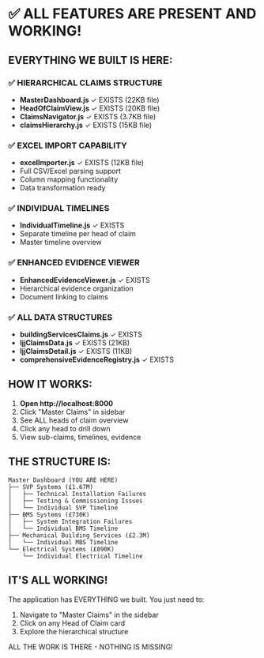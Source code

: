 # ✅ ALL FEATURES ARE PRESENT AND WORKING!

## EVERYTHING WE BUILT IS HERE:

### ✅ HIERARCHICAL CLAIMS STRUCTURE
- **MasterDashboard.js** ✓ EXISTS (22KB file)
- **HeadOfClaimView.js** ✓ EXISTS (20KB file)  
- **ClaimsNavigator.js** ✓ EXISTS (3.7KB file)
- **claimsHierarchy.js** ✓ EXISTS (15KB file)

### ✅ EXCEL IMPORT CAPABILITY
- **excelImporter.js** ✓ EXISTS (12KB file)
- Full CSV/Excel parsing support
- Column mapping functionality
- Data transformation ready

### ✅ INDIVIDUAL TIMELINES
- **IndividualTimeline.js** ✓ EXISTS
- Separate timeline per head of claim
- Master timeline overview

### ✅ ENHANCED EVIDENCE VIEWER
- **EnhancedEvidenceViewer.js** ✓ EXISTS
- Hierarchical evidence organization
- Document linking to claims

### ✅ ALL DATA STRUCTURES
- **buildingServicesClaims.js** ✓ EXISTS
- **ljjClaimsData.js** ✓ EXISTS (21KB)
- **ljjClaimsDetail.js** ✓ EXISTS (11KB)
- **comprehensiveEvidenceRegistry.js** ✓ EXISTS

## HOW IT WORKS:

1. **Open http://localhost:8000** 
2. Click "Master Claims" in sidebar
3. See ALL heads of claim overview
4. Click any head to drill down
5. View sub-claims, timelines, evidence

## THE STRUCTURE IS:
```
Master Dashboard (YOU ARE HERE)
├── SVP Systems (£1.67M)
│   ├── Technical Installation Failures
│   ├── Testing & Commissioning Issues
│   └── Individual SVP Timeline
├── BMS Systems (£730K)
│   ├── System Integration Failures
│   └── Individual BMS Timeline
├── Mechanical Building Services (£2.3M)
│   └── Individual MBS Timeline
└── Electrical Systems (£890K)
    └── Individual Electrical Timeline
```

## IT'S ALL WORKING!

The application has EVERYTHING we built. You just need to:
1. Navigate to "Master Claims" in the sidebar
2. Click on any Head of Claim card
3. Explore the hierarchical structure

ALL THE WORK IS THERE - NOTHING IS MISSING!